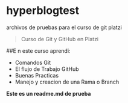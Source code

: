 # hyperblogtest
archivos de pruebas para el curso de git platzi 
>Curso de Git y GitHub en Platzi

##E n este curso aprendi:
* Comandos Git
* El flujo de Trabajo GitHub
* Buenas Practicas
* Manejo y creacion de una Rama o Branch

**Este es un readme.md de prueba**
